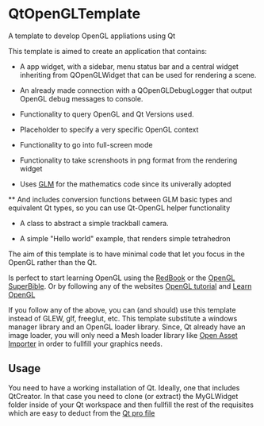 # QtOpenGLTemplate
A template to develop OpenGL appliations using Qt

This template is aimed to create an application that
contains:

* A app widget, with a sidebar, menu status bar and a
  central widget inheriting from QOpenGLWidget that can
  be used for rendering a scene.

* An already made connection with a QOpenGLDebugLogger
  that output OpenGL debug messages to console.

* Functionality to query OpenGL and Qt Versions used.

* Placeholder to specify a very specific OpenGL context

* Functionality to go into full-screen mode

* Functionality to take screnshoots in png format from
  the rendering widget

* Uses [GLM](http://glm.g-truc.net) for the mathematics code since its univerally adopted

** And includes conversion functions between GLM basic types and
  equivalent Qt types, so you can use Qt-OpenGL helper functionality

* A class to abstract a simple trackball camera.

* A simple "Hello world" example, that renders simple tetrahedron

The aim of this template is to have minimal code that let you focus
in the OpenGL rather than the Qt.

Is perfect to start learning OpenGL using the [RedBook](http://www.opengl-redbook.com/) or the [OpenGL SuperBible](http://www.openglsuperbible.com/). Or by following any of the websites [OpenGL tutorial](http://www.opengl-tutorial.org/) and [Learn OpenGL](https://learnopengl.com/)

If you follow any of the above, you can (and should) use this template instead of GLEW, glf, freeglut, etc. This template substitute a windows manager library and an OpenGL loader library.
Since, Qt already have an image loader, you will only need a Mesh loader library like [Open Asset Importer](http://www.assimp.org/) in order to fullfill your graphics needs.

## Usage

You need to have a working installation of Qt. Ideally, one that includes QtCreator. In that case you need to clone (or extract) the MyGLWidget folder inside of your Qt workspace and then
fullfill the rest of the requisites which are easy to deduct from the [Qt pro file](MyGLWidget/MyGLWidget.pro)